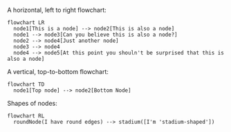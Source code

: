 A horizontal, left to right flowchart:

```mermaid
flowchart LR
  node1[This is a node] --> node2[This is also a node]
  node1 --> node3[Can you believe this is also a node?]
  node2 --> node4[Just another node]
  node3 --> node4
  node4 --> node5[At this point you shouln't be surprised that this is also a node]
```

A vertical, top-to-bottom flowchart:
```mermaid
flowchart TD
  node1[Top node] --> node2[Bottom Node]
```


Shapes of nodes:

```mermaid
flowchart RL
  roundNode(I have round edges) --> stadium([I'm 'stadium-shaped'])
```